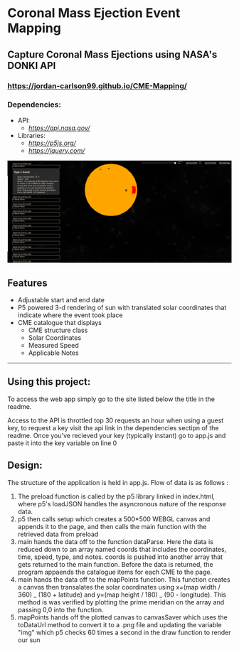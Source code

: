 # Coronal Mass Ejection Event Mapping

## Capture Coronal Mass Ejections using NASA's DONKI API

### https://jordan-carlson99.github.io/CME-Mapping/

### Dependencies:

- API:
  - *https://api.nasa.gov/*
- Libraries:
  - *https://p5js.org/*
  - *https://jquery.com/*

![project screenshot](CME_project_example.png)

## Features

- Adjustable start and end date
- P5 powered 3-d rendering of sun with translated solar coordinates that indicate where the event took place
- CME catalogue that displays
  - CME structure class
  - Solar Coordinates
  - Measured Speed
  - Applicable Notes

---

## Using this project:

To access the web app simply go to the site listed below the title in the readme.

Access to the API is throttled top 30 requests an hour when using a guest key, to request a key visit the api link in the dependencies sectipn of the readme. Once you've recieved your key (typically instant) go to app.js and paste it into the key variable on line 0

## Design:

The structure of the application is held in app.js.
Flow of data is as follows :

1. The preload function is called by the p5 library linked in index.html, where p5's loadJSON handles the asyncronous nature of the response data.
2. p5 then calls setup which creates a 500\*500 WEBGL canvas and appends it to the page, and then calls the main function with the retrieved data from preload
3. main hands the data off to the function dataParse. Here the data is reduced down to an array named coords that includes the coordinates, time, speed, type, and notes. coords is pushed into another array that gets returned to the main function. Before the data is returned, the program appaends the catalogue items for each CME to the page.
4. main hands the data off to the mapPoints function. This function creates a canvas then transalates the solar coordinates using x=(map width / 360) _ (180 + latitude) and y=(map height / 180) _ (90 - longitude). This method is was verified by plotting the prime meridian on the array and passing 0,0 into the function.
5. mapPoints hands off the plotted canvas to canvasSaver which uses the toDataUrl method to convert it to a .png file and updating the variable "img" which p5 checks 60 times a second in the draw function to render our sun
